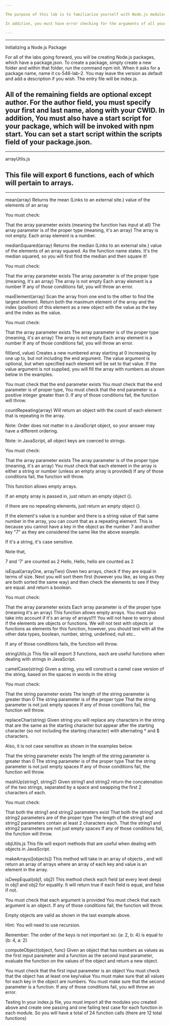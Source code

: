```yaml
---

The purpose of this lab is to familiarize yourself with Node.js modules and further your understanding of JavaScript syntax.

In addition, you must have error checking for the arguments of all your functions. If an argument fails error checking, you should throw a string describing which argument was wrong, and what went wrong. You can read more about error handling on the MDN (Links to an external site.).

---
```


---
Initializing a Node.js Package

For all of the labs going forward, you will be creating Node.js packages, which have a package.json. To create a package, simply create a new folder and within that folder, run the command npm init. When it asks for a package name, name it cs-546-lab-2. You may leave the version as default and add a description if you wish. The entry file will be index.js.

All of the remaining fields are optional except author. For the author field, you must specify your first and last name, along with your CWID. In addition, You must also have a start script for your package, which will be invoked with npm start. You can set a start script within the scripts field of your package.json.
---

---
arrayUtils.js

This file will export 6 functions, each of which will pertain to arrays.
---
---
mean(array)
Returns the mean (Links to an external site.) value of the elements of an array

You must check:

That the array parameter exists (meaning the function has input at all)
The array parameter is of the proper type (meaning, it's an array)
The array is not empty.
Each array element is a number.

medianSquared(array)
Returns the median (Links to an external site.) value of the elements of an array squared. As the function name states.  It's the median squared, so you will first find the median and then square it!

You must check:

That the array parameter exists
The array parameter is of the proper type (meaning, it's an array)
The array is not empty
Each array element is a number
If any of those conditions fail, you will throw an error.


maxElement(array)
Scan the array from one end to the other to find the largest element. Return both the maximum element of the array and the index (position) of this element as a new object with the value as the key and the index as the value. 

You must check:

That the array parameter exists
The array parameter is of the proper type (meaning, it's an array)
The array is not empty
Each array element is a number
If any of those conditions fail, you will throw an error.

fill(end, value)
Creates a new numbered array starting at 0 increasing by one up to, but not including the end argument. The value argument is optional, but when specified each element will be set to that value. If the value argument is not supplied, you will fill the array with numbers as shown below in the examples. 

You must check that the end parameter exists
You must check that the end parameter is of proper type,
You must check that the end parameter is a positive integer greater than 0.
If any of those conditions fail, the function will throw.

countRepeating(array)
Will return an object with the count of each element that is repeating in the array.

Note: Order does not matter in a JavaScript object, so your answer may have a different ordering.

Note: in JavaScript, all object keys are coerced to strings. 


You must check:

That the array parameter exists
The array parameter is of the proper type (meaning, it's an array)
You must check that each element in the array is either a string or number (unless an empty array is provided)
If any of those conditions fail, the function will throw.

This function allows empty arrays.

If an empty array is passed in, just return an empty object {}.  

if there are no repeating elements, just return an empty object {}.

If the element's value is a number and there is a string value of that same number in the array, you can count that as a repeating element. This is because you cannot have a key in the object as the number 7 and another key "7" as they are considered the same like the above example. 

If it's a string, it's case sensitive. 

Note that,

7 and '7' are counted as 2
Hello, Hello, hello are counted as 2 


isEqual(arrayOne, arrayTwo)
Given two arrays,   check if they are equal in terms of size. Next you will sort them first (however you like, as long as they are both sorted the same way) and then check the elements to see if they are equal. and return a boolean. 

You must check:

That the array parameter exists
Each array parameter is of the proper type (meaning it's an array)
This function allows empty arrays. You must also take into account if it's an array of arrays!!!!  You will not have to worry about if the elements are objects or functions.  We will not test with objects or functions as elements for this function, however, you should test with all the other data types, boolean, number, string, undefined, null etc..

If any of those conditions fails, the function will throw.


stringUtils.js
This file will export 3 functions, each are useful functions when dealing with strings in JavaScript.

camelCase(string)
Given a string, you will construct a camel case version of the string, based on the spaces in words in the string

You must check:

That the string parameter exists
The length of the string parameter is greater than 0
The string parameter is of the proper type
That the string parameter is not just empty spaces
If any of those conditions fail, the function will throw.


replaceChar(string)
Given string you will replace any characters in the string  that are the same as the starting character but appear after the starting character (so not including the starting character) with alternating * and $ characters.  

Also, it is not case sensitive as shown in the examples below. 

That the string  parameter exists
The length of the string parameter is greater than 0
The string parameter is of the proper type
That the string  parameter is not just empty spaces
If any of those conditions fail, the function will throw.


mashUp(string1, string2)
Given string1 and string2 return the concatenation of the two strings, separated by a space  and swapping the first 2 characters of each. 

You must check:

That both the string1 and string2 parameters exist
That both the string1 and string2 parameters are of the proper type
The length of the string1 and string2 parameters contain at least 2 characters each.
That the string1 and string2 parameters are not just empty spaces
If any of those conditions fail, the function will throw.

objUtils.js
This file will export methods that are useful when dealing with objects in JavaScript.

makeArrays([objects])
This method will take in an array of objects , and will return an array of arrays where an array of each key and value is an element in the array. 


isDeepEqual(obj1, obj2)
This method check each field (at every level deep) in obj1 and obj2 for equality. It will return true if each field is equal, and false if not.


You must check that each argument is provided
You must check that each argument is an object. 
If any of those conditions fail, the function will throw.

Empty objects are valid as shown in the last example above. 

Hint: You will need to use recursion.  

Remember: The order of the keys is not important so: {a: 2, b: 4} is equal to {b: 4, a: 2}

computeObject(object, func)
Given an object that has numbers as values as the first input parameter and a function as the second input parameter, evaluate the function on the values of the object and return a new object.

You must check that the first input parameter is an object
You must check that the object has at least one key/value
You must make sure that all values for each key in the object are numbers.
You must make sure that the second parameter is a function.
If any of those conditions fail, you will throw an error. 

Testing
In your index.js file, you must import all the modules you created above and create one passing and one failing test case for each function in each module. So you will have a total of 24 function calls (there are 12 total functions)

